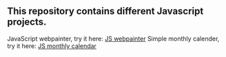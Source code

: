 ## This repository contains different Javascript projects.

JavaScript webpainter, try it here: [JS webpainter](https://plamen33.github.io/Javascript/webpainter.html)
Simple monthly calender, try it here:  [JS monthly calendar](https://plamen33.github.io/Javascript/Monthly%20Calendar%20with%20Javascript.html)
